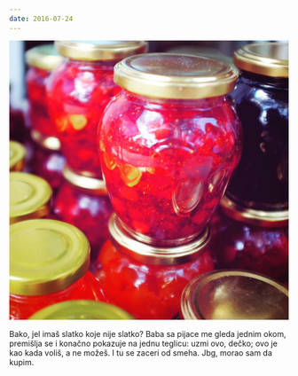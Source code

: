 ```yaml
---
date: 2016-07-24
---
```


![](slatko.jpg)

Bako, jel imaš slatko koje nije slatko? Baba sa pijace me gleda jednim okom, premišlja se i konačno pokazuje na jednu teglicu: uzmi ovo, dečko; ovo je kao kada voliš, a ne možeš. I tu se zaceri od smeha. Jbg, morao sam da kupim.
